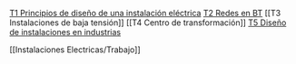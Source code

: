 [T1 Principios de diseño de una instalación eléctrica](T1%20Principios%20de%20diseño%20de%20una%20instalación%20eléctrica.md)
[T2 Redes en BT](T2%20Redes%20en%20BT.md)
[[T3 Instalaciones de baja tensión]] 
[[T4 Centro de transformación]]
[T5 Diseño de instalaciones en industrias](T5%20Diseño%20de%20instalaciones%20en%20industrias.md)

 [[Instalaciones Electricas/Trabajo]]